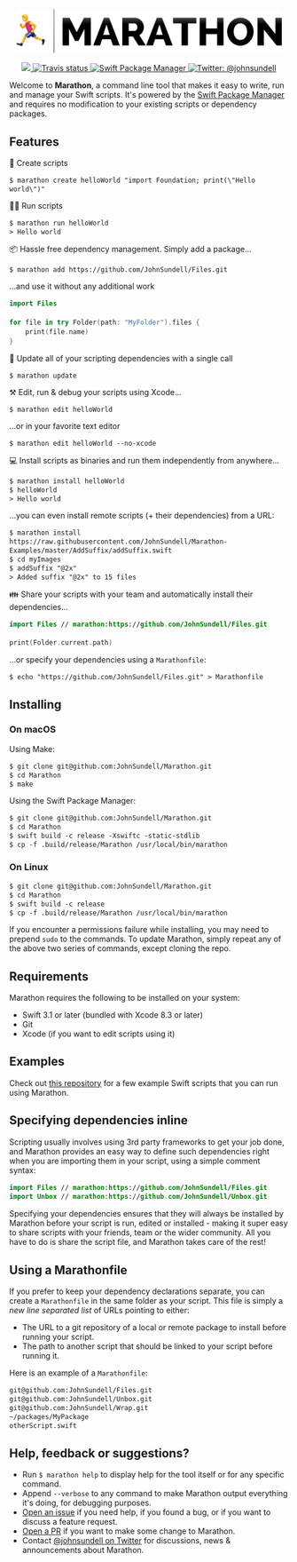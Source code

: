 <p align="center">
    <img src="Logo.png" width="480" max-width="90%" alt="Marathon" />
</p>

<p align="center">
    <a href="https://dashboard.buddybuild.com/apps/58ff19a79a06210001d14c2d/build/latest?branch=master">
        <img src="https://dashboard.buddybuild.com/api/statusImage?appID=58ff19a79a06210001d14c2d&branch=master&build=latest" />
    <a href="https://travis-ci.org/JohnSundell/Marathon/branches">
        <img src="https://img.shields.io/travis/JohnSundell/Marathon/master.svg" alt="Travis status" />
    </a>
    </a>
    <a href="https://swift.org/package-manager">
        <img src="https://img.shields.io/badge/spm-compatible-brightgreen.svg?style=flat" alt="Swift Package Manager" />
    </a>
    <a href="https://twitter.com/johnsundell">
        <img src="https://img.shields.io/badge/contact-@johnsundell-blue.svg?style=flat" alt="Twitter: @johnsundell" />
    </a>
</p>

Welcome to **Marathon**, a command line tool that makes it easy to write, run and manage your Swift scripts. It's powered by the [Swift Package Manager](https://github.com/apple/swift-package-manager) and requires no modification to your existing scripts or dependency packages.

## Features

🐣 Create scripts
```
$ marathon create helloWorld "import Foundation; print(\"Hello world\")"
```

🏃‍♀️ Run scripts
```
$ marathon run helloWorld
> Hello world
```

📦 Hassle free dependency management. Simply add a package...
```
$ marathon add https://github.com/JohnSundell/Files.git
```

...and use it without any additional work
```swift
import Files

for file in try Folder(path: "MyFolder").files {
    print(file.name)
}
```

🚀 Update all of your scripting dependencies with a single call
```
$ marathon update
```

⚒ Edit, run & debug your scripts using Xcode...
```
$ marathon edit helloWorld
```

...or in your favorite text editor
```
$ marathon edit helloWorld --no-xcode
```

💻 Install scripts as binaries and run them independently from anywhere...
```
$ marathon install helloWorld
$ helloWorld
> Hello world
```

...you can even install remote scripts (+ their dependencies) from a URL:
```
$ marathon install https://raw.githubusercontent.com/JohnSundell/Marathon-Examples/master/AddSuffix/addSuffix.swift
$ cd myImages
$ addSuffix "@2x"
> Added suffix "@2x" to 15 files
```

👪 Share your scripts with your team and automatically install their dependencies...
```swift
import Files // marathon:https://github.com/JohnSundell/Files.git

print(Folder.current.path)
```

...or specify your dependencies using a `Marathonfile`:
```
$ echo "https://github.com/JohnSundell/Files.git" > Marathonfile
```

## Installing

### On macOS

Using Make:
```
$ git clone git@github.com:JohnSundell/Marathon.git
$ cd Marathon
$ make
```

Using the Swift Package Manager:
```
$ git clone git@github.com:JohnSundell/Marathon.git
$ cd Marathon
$ swift build -c release -Xswiftc -static-stdlib
$ cp -f .build/release/Marathon /usr/local/bin/marathon
```

### On Linux

```
$ git clone git@github.com:JohnSundell/Marathon.git
$ cd Marathon
$ swift build -c release
$ cp -f .build/release/Marathon /usr/local/bin/marathon
```

If you encounter a permissions failure while installing, you may need to prepend `sudo` to the commands.
To update Marathon, simply repeat any of the above two series of commands, except cloning the repo.

## Requirements

Marathon requires the following to be installed on your system:

- Swift 3.1 or later (bundled with Xcode 8.3 or later)
- Git
- Xcode (if you want to edit scripts using it)

## Examples

Check out [this repository](https://github.com/JohnSundell/Marathon-Examples) for a few example Swift scripts that you can run using Marathon.

## Specifying dependencies inline

Scripting usually involves using 3rd party frameworks to get your job done, and Marathon provides an easy way to define such dependencies right when you are importing them in your script, using a simple comment syntax:

```swift
import Files // marathon:https://github.com/JohnSundell/Files.git
import Unbox // marathon:https://github.com/JohnSundell/Unbox.git
```

Specifying your dependencies ensures that they will always be installed by Marathon before your script is run, edited or installed - making it super easy to share scripts with your friends, team or the wider community. All you have to do is share the script file, and Marathon takes care of the rest!

## Using a Marathonfile

If you prefer to keep your dependency declarations separate, you can create a `Marathonfile` in the same folder as your script. This file is simply a *new line separated list* of URLs pointing to either:

- The URL to a git repository of a local or remote package to install before running your script.
- The path to another script that should be linked to your script before running it.

Here is an example of a `Marathonfile`:
```
git@github.com:JohnSundell/Files.git
git@github.com:JohnSundell/Unbox.git
git@github.com:JohnSundell/Wrap.git
~/packages/MyPackage
otherScript.swift
```

## Help, feedback or suggestions?

- Run `$ marathon help` to display help for the tool itself or for any specific command.
- Append `--verbose` to any command to make Marathon output everything it's doing, for debugging purposes.
- [Open an issue](https://github.com/JohnSundell/Marathon/issues/new) if you need help, if you found a bug, or if you want to discuss a feature request.
- [Open a PR](https://github.com/JohnSundell/Marathon/pull/new/master) if you want to make some change to Marathon.
- Contact [@johnsundell on Twitter](https://twitter.com/johnsundell) for discussions, news & announcements about Marathon.
